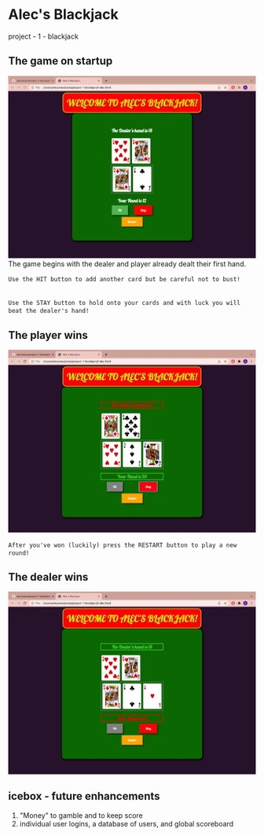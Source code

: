 # Alec's Blackjack
project - 1 - blackjack

## The game on startup
<img src="images/finished_init.png">
The game begins with the dealer and player already dealt their first hand.

    Use the HIT button to add another card but be careful not to bust!

    
    Use the STAY button to hold onto your cards and with luck you will beat the dealer's hand!

## The player wins
<img src="images/finished_player_wins.png">

    After you've won (luckily) press the RESTART button to play a new round!
## The dealer wins
<img src="images/finished_dealer_wins.png">

## icebox - future enhancements
1. "Money" to gamble and to keep score
2. individual user logins, a database of users, and global scoreboard